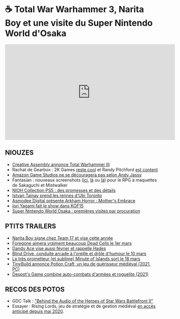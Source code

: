 # ☕ Total War Warhammer 3, Narita Boy et une visite du Super Nintendo World d'Osaka

<iframe width="560" height="315" src="https://www.youtube.com/embed/JU8EjkPZ6Tw" frameborder="0" allow="accelerometer; autoplay; clipboard-write; encrypted-media; gyroscope; picture-in-picture" allowfullscreen></iframe> 

## NIOUZES

- [Creative Assembly annonce Total Warhammer III](https://www.youtube.com/watch?v=6KaMt91ELHU)
- Rachat de Gearbox : 2K Games [reste cool](https://www.gamesindustry.biz/articles/2021-02-03-gearbox-entertainment-joins-embracer-group-in-USD1-3b-deal) et Randy Pitchford [est content](https://venturebeat.com/2021/02/03/randy-pitchford-the-magic-behind-gearboxs-merger-with-embracer-group/)
- [Amazon Game Studios ne se découragera pas selon Andy Jassy](https://twitter.com/jasonschreier/status/1357056518181552130)
- Fantasian : nouveaux screenshots ([ici](https://twitter.com/auuo/status/1352055710788378624), [là](https://twitter.com/auuo/status/1351532955856826370) ou [là](https://twitter.com/auuo/status/1349576079674015751/photo/1)) pour le RPG à maquettes de Sakaguchi et Mistwalker
- [NIOH Collection PS5 : des promesses et des détails](https://www.youtube.com/watch?v=RiYwWfMHIBk)
- [Istvan Tajnay prend les rennes d'Ubi Toronto](https://toronto.ubisoft.com/2021/02/ubisoft-appoints-istvan-tajnay-as-managing-director-of-ubisoft-toronto/)
- [Asmodee Digital présente Arkham Horror : Mother's Embrace](https://www.youtube.com/watch?v=ZuaEGixrWqMa)
- [Iori Yagami fait le show dans KOF15](https://www.youtube.com/watch?v=XeAg8B2Vyeg)
- [Super Nintendo World Osaka : premières visites par procuration](https://www.youtube.com/channel/UCHG_uGOb5XSa3_HSPkGrf7A)

## PTITS TRAILERS

- [Narita Boy signe chez Team 17 et vise cette année](https://www.youtube.com/watch?v=8NawAz2clr8)
- [Foregone aimera vraiment beaucoup Dead Cells le 1er mars](https://www.youtube.com/watch?v=8rxlK8350Nk)
- [Dandy Ace vise aussi février et rappelle Hades](https://www.youtube.com/watch?v=umXKS5UOA3w)
- [Blind Drive, conduite arcade à l'oreille et drôle d'humour le 10 mars](https://store.steampowered.com/app/1300600/Blind_Drive/)
- [Le très prometteur (et sublime) Minute of Islands sort le 18 mars](https://www.youtube.com/watch?v=2NGt4lpuZQo)
- [TinyBuild annonce Potion Craft, un jeu de guérisseur médiéval (2021, PC)](https://www.youtube.com/watch?v=y38XwlTAg9E)
- [Despot's Game combine auto-combats d'armées et roguelite (2021)](https://www.youtube.com/watch?v=Q3eMU7haEdk)

## RECOS DES POTOS

- GDC Talk : ["Behind the Audio of the Heroes of Star Wars Battlefront II"](https://www.youtube.com/watch?v=hB_amv0ptA0)
- Essayer : Rising Lords, jeu de stratégie et de gestion médiéval [en accès anticipé depuis mai 2020](https://store.steampowered.com/app/835650/Rising_Lords/).
